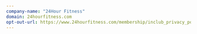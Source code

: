 ```yaml
---
company-name: "24Hour Fitness"
domain: 24hourfitness.com
opt-out-url: https://www.24hourfitness.com/membership/inclub_privacy_policy.html
---
```





